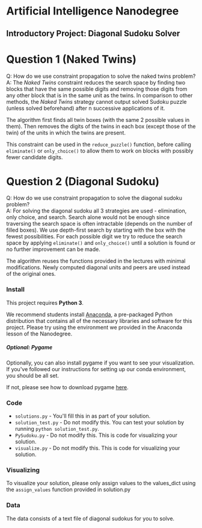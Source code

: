 # Artificial Intelligence Nanodegree
## Introductory Project: Diagonal Sudoku Solver

# Question 1 (Naked Twins)
Q: How do we use constraint propagation to solve the naked twins problem?  
A: The *Naked Twins* constraint reduces the search space by finding two blocks that have the same possible digits and removing those digits from any other block that is in the same unit as the twins. In comparison to other methods, the *Naked Twins* strategy cannot output solved Sudoku puzzle (unless solved beforehand) after n successive applications of it. 

The algorithm first finds all twin boxes (with the same 2 possible values in them). Then removes the digits of the twins in each box (except those of the twin) of the units in which the twins are present.

This constraint can be used in the `reduce_puzzle()` function, before calling `eliminate()` or `only_choice()` to allow them to work on blocks with possibly fewer candidate digits.

# Question 2 (Diagonal Sudoku)
Q: How do we use constraint propagation to solve the diagonal sudoku problem?  
A: For solving the diagonal sudoku all 3 strategies are used - elimination, only choice, and search. Search alone would not be enough since traversing the search space is often intractable (depends on the number of filled boxes). We use depth-first search by starting with the box with the fewest possibilities. For each possible digit we try to reduce the search space by applying `eliminate()` and `only_choice()` until a solution is found or no further improvement can be made.

The algorithm reuses the functions provided in the lectures with minimal modifications. Newly computed diagonal units and peers are used instead of the original ones.

### Install

This project requires **Python 3**.

We recommend students install [Anaconda](https://www.continuum.io/downloads), a pre-packaged Python distribution that contains all of the necessary libraries and software for this project. 
Please try using the environment we provided in the Anaconda lesson of the Nanodegree.

##### Optional: Pygame

Optionally, you can also install pygame if you want to see your visualization. If you've followed our instructions for setting up our conda environment, you should be all set.

If not, please see how to download pygame [here](http://www.pygame.org/download.shtml).

### Code

* `solutions.py` - You'll fill this in as part of your solution.
* `solution_test.py` - Do not modify this. You can test your solution by running `python solution_test.py`.
* `PySudoku.py` - Do not modify this. This is code for visualizing your solution.
* `visualize.py` - Do not modify this. This is code for visualizing your solution.

### Visualizing

To visualize your solution, please only assign values to the values_dict using the ```assign_values``` function provided in solution.py

### Data

The data consists of a text file of diagonal sudokus for you to solve.
